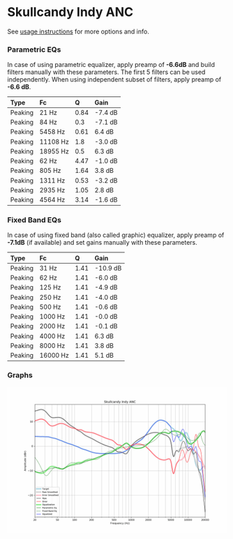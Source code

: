 # Skullcandy Indy ANC
See [usage instructions](https://github.com/jaakkopasanen/AutoEq#usage) for more options and info.

### Parametric EQs
In case of using parametric equalizer, apply preamp of **-6.6dB** and build filters manually
with these parameters. The first 5 filters can be used independently.
When using independent subset of filters, apply preamp of **-6.6 dB**.

| Type    | Fc       |    Q | Gain    |
|:--------|:---------|:-----|:--------|
| Peaking | 21 Hz    | 0.84 | -7.4 dB |
| Peaking | 84 Hz    | 0.3  | -7.1 dB |
| Peaking | 5458 Hz  | 0.61 | 6.4 dB  |
| Peaking | 11108 Hz | 1.8  | -3.0 dB |
| Peaking | 18955 Hz | 0.5  | 6.3 dB  |
| Peaking | 62 Hz    | 4.47 | -1.0 dB |
| Peaking | 805 Hz   | 1.64 | 3.8 dB  |
| Peaking | 1311 Hz  | 0.53 | -3.2 dB |
| Peaking | 2935 Hz  | 1.05 | 2.8 dB  |
| Peaking | 4564 Hz  | 3.14 | -1.6 dB |

### Fixed Band EQs
In case of using fixed band (also called graphic) equalizer, apply preamp of **-7.1dB**
(if available) and set gains manually with these parameters.

| Type    | Fc       |    Q | Gain     |
|:--------|:---------|:-----|:---------|
| Peaking | 31 Hz    | 1.41 | -10.9 dB |
| Peaking | 62 Hz    | 1.41 | -6.0 dB  |
| Peaking | 125 Hz   | 1.41 | -4.9 dB  |
| Peaking | 250 Hz   | 1.41 | -4.0 dB  |
| Peaking | 500 Hz   | 1.41 | -0.6 dB  |
| Peaking | 1000 Hz  | 1.41 | -0.0 dB  |
| Peaking | 2000 Hz  | 1.41 | -0.1 dB  |
| Peaking | 4000 Hz  | 1.41 | 6.3 dB   |
| Peaking | 8000 Hz  | 1.41 | 3.8 dB   |
| Peaking | 16000 Hz | 1.41 | 5.1 dB   |

### Graphs
![](./Skullcandy%20Indy%20ANC.png)